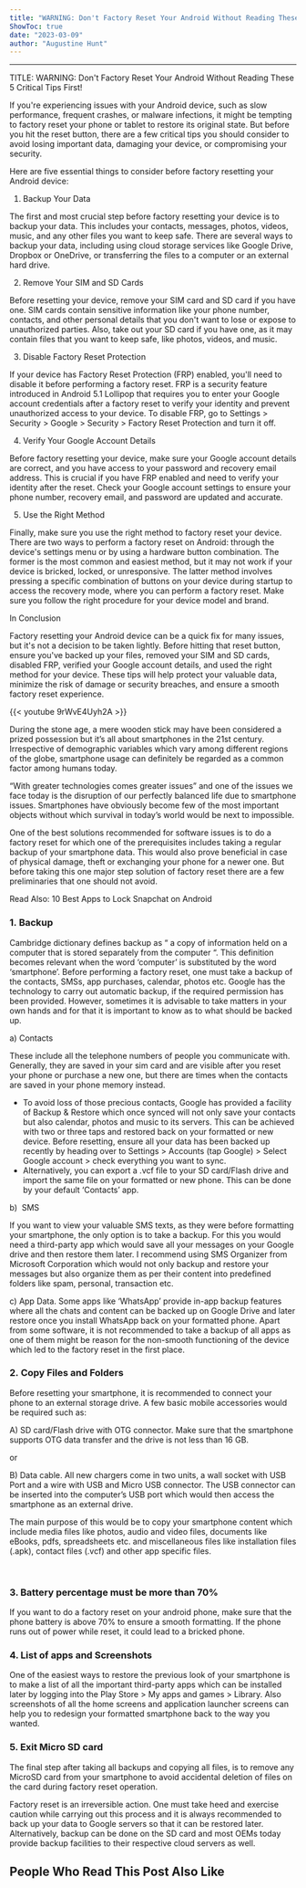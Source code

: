 ```yaml
---
title: "WARNING: Don't Factory Reset Your Android Without Reading These 5 Critical Tips First!"
ShowToc: true 
date: "2023-03-09"
author: "Augustine Hunt"
---
```

*****
TITLE: WARNING: Don't Factory Reset Your Android Without Reading These 5 Critical Tips First!

If you're experiencing issues with your Android device, such as slow performance, frequent crashes, or malware infections, it might be tempting to factory reset your phone or tablet to restore its original state. But before you hit the reset button, there are a few critical tips you should consider to avoid losing important data, damaging your device, or compromising your security.

Here are five essential things to consider before factory resetting your Android device:

1. Backup Your Data

The first and most crucial step before factory resetting your device is to backup your data. This includes your contacts, messages, photos, videos, music, and any other files you want to keep safe. There are several ways to backup your data, including using cloud storage services like Google Drive, Dropbox or OneDrive, or transferring the files to a computer or an external hard drive.

2. Remove Your SIM and SD Cards

Before resetting your device, remove your SIM card and SD card if you have one. SIM cards contain sensitive information like your phone number, contacts, and other personal details that you don't want to lose or expose to unauthorized parties. Also, take out your SD card if you have one, as it may contain files that you want to keep safe, like photos, videos, and music.

3. Disable Factory Reset Protection

If your device has Factory Reset Protection (FRP) enabled, you'll need to disable it before performing a factory reset. FRP is a security feature introduced in Android 5.1 Lollipop that requires you to enter your Google account credentials after a factory reset to verify your identity and prevent unauthorized access to your device. To disable FRP, go to Settings > Security > Google > Security > Factory Reset Protection and turn it off.

4. Verify Your Google Account Details

Before factory resetting your device, make sure your Google account details are correct, and you have access to your password and recovery email address. This is crucial if you have FRP enabled and need to verify your identity after the reset. Check your Google account settings to ensure your phone number, recovery email, and password are updated and accurate.

5. Use the Right Method

Finally, make sure you use the right method to factory reset your device. There are two ways to perform a factory reset on Android: through the device's settings menu or by using a hardware button combination. The former is the most common and easiest method, but it may not work if your device is bricked, locked, or unresponsive. The latter method involves pressing a specific combination of buttons on your device during startup to access the recovery mode, where you can perform a factory reset. Make sure you follow the right procedure for your device model and brand.

In Conclusion

Factory resetting your Android device can be a quick fix for many issues, but it's not a decision to be taken lightly. Before hitting that reset button, ensure you've backed up your files, removed your SIM and SD cards, disabled FRP, verified your Google account details, and used the right method for your device. These tips will help protect your valuable data, minimize the risk of damage or security breaches, and ensure a smooth factory reset experience.

{{< youtube 9rWvE4Uyh2A >}} 



During the stone age, a mere wooden stick may have been considered a prized possession but it’s all about smartphones in the 21st century. Irrespective of demographic variables which vary among different regions of the globe, smartphone usage can definitely be regarded as a common factor among humans today.
 
“With greater technologies comes greater issues” and one of the issues we face today is the disruption of our perfectly balanced life due to smartphone issues. Smartphones have obviously become few of the most important objects without which survival in today’s world would be next to impossible.
 
One of the best solutions recommended for software issues is to do a factory reset for which one of the prerequisites includes taking a regular backup of your smartphone data. This would also prove beneficial in case of physical damage, theft or exchanging your phone for a newer one. But before taking this one major step solution of factory reset there are a few preliminaries that one should not avoid.
 
Read Also: 10 Best Apps to Lock Snapchat on Android
 
### 1. Backup
 

 
Cambridge dictionary defines backup as “ a copy of information held on a computer that is stored separately from the computer “. This definition becomes relevant when the word ‘computer’ is substituted by the word ‘smartphone’. Before performing a factory reset, one must take a backup of the contacts, SMSs, app purchases, calendar, photos etc. Google has the technology to carry out automatic backup, if the required permission has been provided. However, sometimes it is advisable to take matters in your own hands and for that it is important to know as to what should be backed up.
 
a) Contacts
 
These include all the telephone numbers of people you communicate with. Generally, they are saved in your sim card and are visible after you reset your phone or purchase a new one, but there are times when the contacts are saved in your phone memory instead.
 
- To avoid loss of those precious contacts, Google has provided a facility of Backup & Restore which once synced will not only save your contacts but also calendar, photos and music to its servers. This can be achieved with two or three taps and restored back on your formatted or new device. Before resetting, ensure all your data has been backed up recently by heading over to Settings > Accounts (tap Google) > Select Google account > check everything you want to sync.
 - Alternatively, you can export a .vcf file to your SD card/Flash drive and import the same file on your formatted or new phone. This can be done by your default ‘Contacts’ app.

 
b)  SMS
 
If you want to view your valuable SMS texts, as they were before formatting your smartphone, the only option is to take a backup. For this you would need a third-party app which would save all your messages on your Google drive and then restore them later. I recommend using SMS Organizer from Microsoft Corporation which would not only backup and restore your messages but also organize them as per their content into predefined folders like spam, personal, transaction etc.
 
c) App Data. Some apps like ‘WhatsApp’ provide in-app backup features where all the chats and content can be backed up on Google Drive and later restore once you install WhatsApp back on your formatted phone. Apart from some software, it is not recommended to take a backup of all apps as one of them might be reason for the non-smooth functioning of the device which led to the factory reset in the first place.
 
### 2. Copy Files and Folders
 
Before resetting your smartphone, it is recommended to connect your phone to an external storage drive. A few basic mobile accessories would be required such as:
 
A) SD card/Flash drive with OTG connector. Make sure that the smartphone supports OTG data transfer and the drive is not less than 16 GB.
 
or
 
B) Data cable. All new chargers come in two units, a wall socket with USB Port and a wire with USB and Micro USB connector. The USB connector can be inserted into the computer’s USB port which would then access the smartphone as an external drive.
 
The main purpose of this would be to copy your smartphone content which include media files like photos, audio and video files, documents like eBooks, pdfs, spreadsheets etc. and miscellaneous files like installation files (.apk), contact files (.vcf) and other app specific files.
 
 
 
### 3. Battery percentage must be more than 70%
 
If you want to do a factory reset on your android phone, make sure that the phone battery is above 70% to ensure a smooth formatting. If the phone runs out of power while reset, it could lead to a bricked phone.
 
### 4. List of apps and Screenshots
 
One of the easiest ways to restore the previous look of your smartphone is to make a list of all the important third-party apps which can be installed later by logging into the Play Store > My apps and games > Library. Also screenshots of all the home screens and application launcher screens can help you to redesign your formatted smartphone back to the way you wanted.
 
### 5. Exit Micro SD card
 
The final step after taking all backups and copying all files, is to remove any MicroSD card from your smartphone to avoid accidental deletion of files on the card during factory reset operation.
 
Factory reset is an irreversible action. One must take heed and exercise caution while carrying out this process and it is always recommended to back up your data to Google servers so that it can be restored later. Alternatively, backup can be done on the SD card and most OEMs today provide backup facilities to their respective cloud servers as well.
 
##  People Who Read This Post Also Like 



